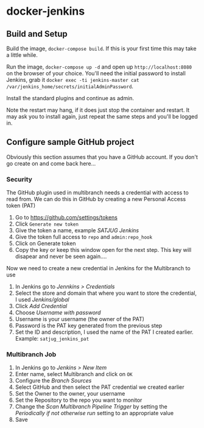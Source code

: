 # docker-jenkins

## Build and Setup
Build the image, `docker-compose build`.  If this is your first time this may take a little while.

Run the image, `docker-compose up -d` and open up `http://localhost:8080` on the browser of your choice.  You'll need the initial password to install Jenkins, grab it `docker exec -ti jenkins-master cat /var/jenkins_home/secrets/initialAdminPassword`.

Install the standard plugins and continue as admin.  

Note the restart may hang, if it does just stop the container and restart.  It may ask you to install again, just repeat the same steps and you'll be logged in.

## Configure sample GitHub project
Obviously this section assumes that you have a GitHub account.  If you don't go create on and come back here...

### Security
The GitHub plugin used in multibranch needs a credential with access to read from.  We can do this in GitHub by creating a new Personal Access token (PAT)
1. Go to https://github.com/settings/tokens
1. Click `Generate new token`
1. Give the token a name, example _SATJUG Jenkins_
1. Give the token full access to `repo` and `admin:repo_hook`
1. Click on Generate token
1. Copy the key or keep this window open for the next step.  This key will disapear and never be seen again....


Now we need to create a new credential in Jenkins for the Multibranch to use
1. In Jenkins go to _Jennkins > Credentials_
1. Select the store and domain that where you want to store the credential, I used *Jenkins/global*
1. Click *Add Credential*
1. Choose *Username with password*
1. Username is your username (the owner of the PAT)
1. Password is the PAT key generated from the previous step
1. Set the ID and description, I used the name of the PAT I created earlier.  Example: `satjug_jenkins_pat`


### Multibranch Job
1. In Jenkins go to _Jenkins > New Item_
1. Enter name, select Multibranch and click on `OK`
1. Configure the *Branch Sources*
1. Select GitHub and then select the PAT credential we created earlier
1. Set the Owner to the owner, your username
1. Set the Repository to the repo you want to monitor
1. Change the *Scan Multibranch Pipeline Trigger* by setting the *Periodically if not otherwise run* setting to an appropriate value
1. Save